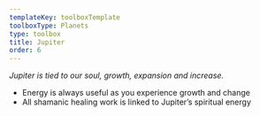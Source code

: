 ```yaml
---
templateKey: toolboxTemplate
toolboxType: Planets
type: toolbox
title: Jupiter
order: 6
---
```

_Jupiter is tied to our soul, growth, expansion and increase._



* Energy is always useful as you experience growth and change
* All shamanic healing work is linked to Jupiter’s spiritual energy
